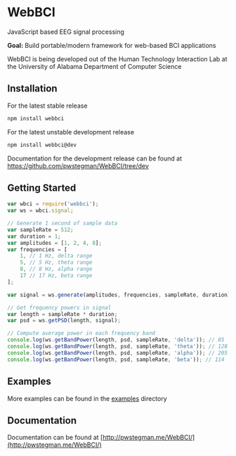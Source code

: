 # WebBCI
JavaScript based EEG signal processing

**Goal:** Build portable/modern framework for web-based BCI applications

WebBCI is being developed out of the Human Technology Interaction Lab at the University of Alabama Department of Computer Science

## Installation

For the latest stable release

```bash
npm install webbci
```

For the latest unstable development release

```bash
npm install webbci@dev
```

Documentation for the development release can be found at https://github.com/pwstegman/WebBCI/tree/dev

## Getting Started

```javascript
var wbci = require('webbci');
var ws = wbci.signal;

// Generate 1 second of sample data
var sampleRate = 512;
var duration = 1;
var amplitudes = [1, 2, 4, 8];
var frequencies = [
	1, // 1 Hz, delta range
	5, // 5 Hz, theta range
	8, // 8 Hz, alpha range
	17 // 17 Hz, beta range
];

var signal = ws.generate(amplitudes, frequencies, sampleRate, duration);

// Get frequency powers in signal
var length = sampleRate * duration;
var psd = ws.getPSD(length, signal);

// Compute average power in each frequency band
console.log(ws.getBandPower(length, psd, sampleRate, 'delta')); // 85
console.log(ws.getBandPower(length, psd, sampleRate, 'theta')); // 128
console.log(ws.getBandPower(length, psd, sampleRate, 'alpha')); // 205
console.log(ws.getBandPower(length, psd, sampleRate, 'beta')); // 114
```

## Examples

More examples can be found in the [examples](examples/) directory

## Documentation

Documentation can be found at [http://pwstegman.me/WebBCI/](http://pwstegman.me/WebBCI/)
